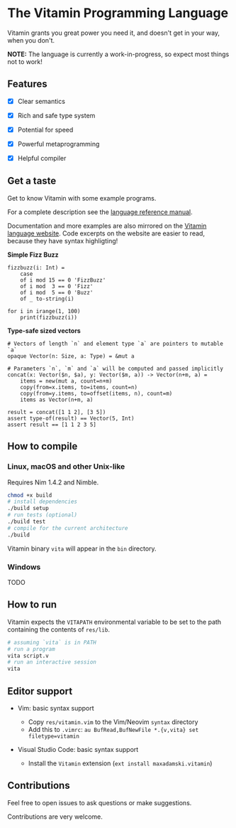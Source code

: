 The Vitamin Programming Language
================================

Vitamin grants you great power you need it, and doesn't get in your way, when you don't.

**NOTE:** The language is currently a work-in-progress, so expect most things not to work!

## Features

- [x] Clear semantics
- [x] Rich and safe type system
- [x] Potential for speed
- [x] Powerful metaprogramming
- [x] Helpful compiler


## Get a taste

Get to know Vitamin with some example programs.

For a complete description see the [language reference manual](docs/manual.md).

Documentation and more examples are also mirrored on the [Vitamin language website](https://maxadamski.com/vitamin). Code excerpts on the website are easier to read, because they have syntax highligting!

**Simple Fizz Buzz**

```vitamin
fizzbuzz(i: Int) =
	case
	of i mod 15 == 0 'FizzBuzz'
	of i mod  3 == 0 'Fizz'
	of i mod  5 == 0 'Buzz'
	of _ to-string(i)

for i in irange(1, 100)
	print(fizzbuzz(i))
```


**Type-safe sized vectors**

```vitamin
# Vectors of length `n` and element type `a` are pointers to mutable `a` 
opaque Vector(n: Size, a: Type) = &mut a

# Parameters `n`, `m` and `a` will be computed and passed implicitly
concat(x: Vector($n, $a), y: Vector($m, a)) -> Vector(n+m, a) =
	items = new(mut a, count=n+m)
	copy(from=x.items, to=items, count=n)
	copy(from=y.items, to=offset(items, n), count=m)
	items as Vector(n+m, a)

result = concat([1 1 2], [3 5])
assert type-of(result) == Vector(5, Int)
assert result == [1 1 2 3 5]
```

## How to compile

### Linux, macOS and other Unix-like

Requires Nim 1.4.2 and Nimble.

```sh
chmod +x build
# install dependencies
./build setup
# run tests (optional)
./build test
# compile for the current architecture
./build
```

Vitamin binary `vita` will appear in the `bin` directory.

### Windows

TODO


## How to run

Vitamin expects the `VITAPATH` environmental variable to be set to the path containing the contents of `res/lib`.

```sh
# assuming `vita` is in PATH
# run a program
vita script.v
# run an interactive session
vita
```


## Editor support

- Vim: basic syntax support
	- Copy `res/vitamin.vim` to the Vim/Neovim `syntax` directory
	- Add this to `.vimrc`: `au BufRead,BufNewFile *.{v,vita} set filetype=vitamin`

- Visual Studio Code: basic syntax support
	- Install the `Vitamin` extension (`ext install maxadamski.vitamin`)

## Contributions

Feel free to open issues to ask questions or make suggestions.

Contributions are very welcome.

